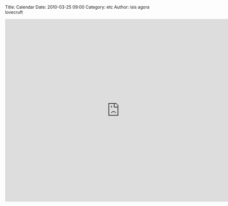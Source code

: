 Title: Calendar
Date: 2010-03-25 09:00
Category: etc
Author: isis agora lovecruft

<iframe src="https://www.google.com/calendar/embed?showTitle=0&amp;showPrint=0&amp;height=600&amp;wkst=2&amp;bgcolor=%23ffffff&amp;src=sdrsp0jlu7emmr7dsjnvj72dao%40group.calendar.google.com&amp;color=%232F6309&amp;src=i6hpq21ttjkoess92qpnajd61o%40group.calendar.google.com&amp;color=%23125A12&amp;src=euq1p3ss75npu9e7le7hl6884o%40group.calendar.google.com&amp;color=%23125A12&amp;src=vo3i3c0qtjnkjr2ojasd0ftt8s%40group.calendar.google.com&amp;color=%236B3304&amp;ctz=Etc%2FGMT" style=" border-width:0 " width="750" height="600" frameborder="0" scrolling="no"></iframe>